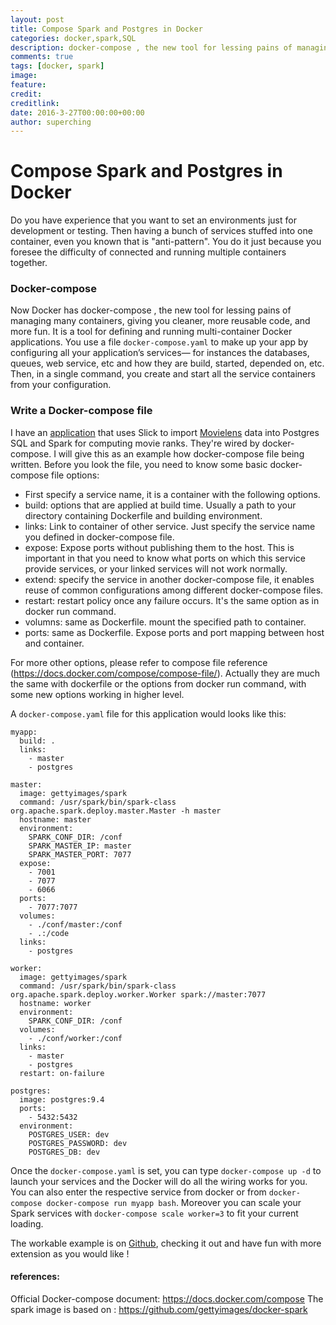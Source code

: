 ```yaml
---
layout: post
title: Compose Spark and Postgres in Docker
categories: docker,spark,SQL
description: docker-compose , the new tool for lessing pains of managing many containers, giving you cleaner, more reusable code, and more fun. It is a tool for defining and running multi-container Docker applications.
comments: true
tags: [docker, spark]
image:
feature:
credit:
creditlink:
date: 2016-3-27T00:00:00+00:00
author: superching
---
```


# Compose Spark and Postgres in Docker

Do you have experience that you want to set an environments just for development or testing. Then having a bunch of services stuffed into one container, even you known that is "anti-pattern". You do it just because you foresee the difficulty of connected and running multiple containers together.

### Docker-compose

Now Docker has docker-compose , the new tool for lessing pains of managing many containers, giving you cleaner, more reusable code, and more fun. It is a tool for defining and running multi-container Docker applications. You use a file `docker-compose.yaml` to make up your app by configuring all your application’s services— for instances the databases, queues, web service, etc and how they are build, started, depended on, etc. Then, in a single command, you create and start all the service containers from your configuration.

### Write a Docker-compose file

I have an [application](https://github.com/superChing/Spark_Postgres_Example) that uses Slick to import [Movielens](http://grouplens.org/datasets/movielens/) data into Postgres SQL and Spark for computing movie ranks. They're wired by docker-compose. I will give this as an example how docker-compose file being written. Before you look the file, you need to know some basic docker-compose file options:

- First specify a service name, it is a container with the following options.
- build: options that are applied at build time. Usually a path to your directory containing Dockerfile and building environment.
- links: Link to container of other service. Just specify the service name you defined in docker-compose file.
- expose: Expose ports without publishing them to the host. This is important in that you need to know what ports on which this service provide services, or your linked services will not work normally.
- extend: specify the service in another docker-compose file, it enables reuse of common configurations among different docker-compose files.
- restart: restart policy once any failure occurs. It's the same option as in docker run command.
- volumns: same as Dockerfile. mount the specified path to container.
- ports: same as Dockerfile. Expose ports and port mapping between host and container.

For more other options, please refer to compose file reference (https://docs.docker.com/compose/compose-file/). Actually they are much the same with dockerfile or the options from docker run command, with some new options working in higher level.

A `docker-compose.yaml` file for this application would looks like this:
```
myapp:
  build: .
  links:
    - master
    - postgres

master:
  image: gettyimages/spark
  command: /usr/spark/bin/spark-class org.apache.spark.deploy.master.Master -h master
  hostname: master
  environment:
    SPARK_CONF_DIR: /conf
    SPARK_MASTER_IP: master
    SPARK_MASTER_PORT: 7077
  expose:
    - 7001
    - 7077
    - 6066
  ports:
    - 7077:7077    
  volumes:
    - ./conf/master:/conf
    - .:/code
  links:
    - postgres

worker:
  image: gettyimages/spark
  command: /usr/spark/bin/spark-class org.apache.spark.deploy.worker.Worker spark://master:7077
  hostname: worker
  environment:
    SPARK_CONF_DIR: /conf
  volumes:
    - ./conf/worker:/conf
  links:
    - master
    - postgres
  restart: on-failure

postgres:
  image: postgres:9.4
  ports:
    - 5432:5432
  environment:
    POSTGRES_USER: dev
    POSTGRES_PASSWORD: dev
    POSTGRES_DB: dev
```

Once the `docker-compose.yaml` is set, you can type `docker-compose up -d` to launch your services and the Docker will do all the wiring works for you. You can also enter the respective service from docker or from `docker-compose docker-compose run myapp bash`.
Moreover you can scale your Spark services with `docker-compose scale worker=3` to fit your current loading.

The workable example is on [Github](https://github.com/superChing/Spark_Postgres_Example), checking it out and have fun with more extension as you would like !

#### references:
Official Docker-compose document: https://docs.docker.com/compose
The spark image is based on : https://github.com/gettyimages/docker-spark  
